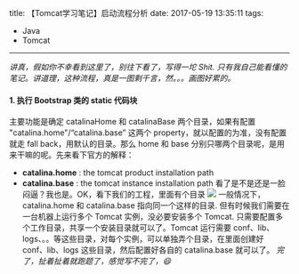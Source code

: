 title: 【Tomcat学习笔记】启动流程分析
date: 2017-05-19 13:35:11
tags:
- Java
- Tomcat
---
*讲真，假如你不幸看到这里了，别往下看了，写得一坨 Shit. 只有我自己能看懂的笔记。讲道理，这种流程，真是一图剩千言，然。。。画图好累的。*

#### 1. 执行 Bootstrap 类的 static 代码块
主要功能是确定 catalinaHome 和 catalinaBase 两个目录，如果有配置 "catalina.home"/“catalina.base” 这两个 property，就以配置的为准，没有配置就走 fall back，用默认的目录。那么 home 和 base 分别只哪两个目录呢，是用来干嘛的呢。先来看下官方的解释：
* **catalina.home** : the tomcat product installation path
* **catalina.base** : the tomcat instance installation path
看了是不是还是一脸闷逼？我也是。OK，看下我们的工程，里面有个目录
![](/images/【Tomcat学习笔记】启动流程分析_1.png)<!--more-->
一般情况下，catalina.home 和 catalina.base 指向同一个这样的目录. 但有时候我们需要在一台机器上运行多个 Tomcat 实例，没必要安装多个 Tomcat. 只需要配置多个工作目录，共享一个安装目录就可以了。Tomcat 运行需要 conf、lib、logs、。。等这些目录，对每个实例，可以单独弄个目录，在里面创建好 conf、lib、logs 这些目录，然后配置好各自的 catalina.base 就可以了。
*完了，扯着扯着就跑题了，感觉写不完了，:smile:*
